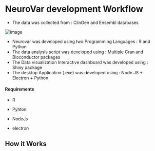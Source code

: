 # NeuroVar development Workflow

- The data was collected from : ClinGen and Ensembl databases

![image](https://user-images.githubusercontent.com/73958439/234555452-b129011f-eca2-454b-99d9-44a8f6832231.png)

- Neurovar was developed using two Programming Languages : R and Python
- The data analysis script was developed using : Multiple Cran and Bioconductor packages
- The Data visualization Interactive dashboard  was developed using : Shiny package
- The desktop Application (.exe) was developed using : Node.JS + Electron + Python



#### Requirements

* R

* Pyhton

* NodeJs

* electron

## How it Works




